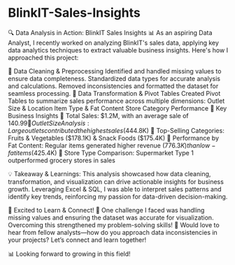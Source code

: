 # BlinkIT-Sales-Insights
🔍 Data Analysis in Action: BlinkIT Sales Insights 📊
As an aspiring Data Analyst, I recently worked on analyzing BlinkIT's sales data, applying key data analytics techniques to extract valuable business insights. Here's how I approached this project:

📌 Data Cleaning & Preprocessing
Identified and handled missing values to ensure data completeness.
Standardized data types for accurate analysis and calculations.
Removed inconsistencies and formatted the dataset for seamless processing.
📌 Data Transformation & Pivot Tables
Created Pivot Tables to summarize sales performance across multiple dimensions:
Outlet Size & Location
Item Type & Fat Content
Store Category Performance
📌 Key Business Insights
🔹 Total Sales: $1.2M, with an average sale of $140.99
🔹 Outlet Size Analysis: Large outlets contributed the highest sales ($444.8K)
🔹 Top-Selling Categories: Fruits & Vegetables ($178.1K) & Snack Foods ($175.4K)
🔹 Performance by Fat Content: Regular items generated higher revenue ($776.3K) than low-fat items ($425.4K)
🔹 Store Type Comparison: Supermarket Type 1 outperformed grocery stores in sales

💡 Takeaway & Learnings:
This analysis showcased how data cleaning, transformation, and visualization can drive actionable insights for business growth. Leveraging Excel & SQL, I was able to interpret sales patterns and identify key trends, reinforcing my passion for data-driven decision-making.

🚀 Excited to Learn & Connect!
🔹 One challenge I faced was handling missing values and ensuring the dataset was accurate for visualization. Overcoming this strengthened my problem-solving skills!
🔹 Would love to hear from fellow analysts—how do you approach data inconsistencies in your projects? Let’s connect and learn together!

📊 Looking forward to growing in this field!
